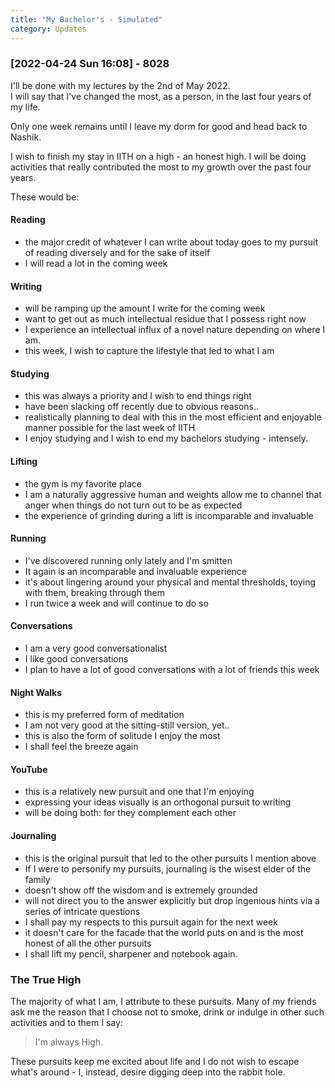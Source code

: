 ```yaml
---
title: "My Bachelor's - Simulated"
category: Updates
---
```


### [2022-04-24 Sun 16:08] - 8028

I'll be done with my lectures by the 2nd of May 2022.  
I will say that I've changed the most, as a person, in the last four
years of my life.   

Only one week remains until I leave my dorm for good and head back to
Nashik.   

I wish to finish my stay in IITH on a high - an honest high. I will be
doing activities that really contributed the most to my growth over
the past four years.  

These would be:

#### Reading

 - the major credit of whatever I can write about today goes to my
   pursuit of reading diversely and for the sake of itself
 - I will read a lot in the coming week

#### Writing

 - will be ramping up the amount I write for the coming week
 - want to get out as much intellectual residue that I possess right
   now
 - I experience an intellectual influx of a novel nature depending on
   where I am.
 - this week, I wish to capture the lifestyle that led to what I am 
 
#### Studying
 
 - this was always a priority and I wish to end things right
 - have been slacking off recently due to obvious reasons..
 - realistically planning to deal with this in the most efficient and
   enjoyable manner possible for the last week of IITH
 - I enjoy studying and I wish to end my bachelors studying - intensely.
 
#### Lifting

 - the gym is my favorite place
 - I am a naturally aggressive human and weights allow me to channel
   that anger when things do not turn out to be as expected
 - the experience of grinding during a lift is incomparable and
   invaluable
 
#### Running

 - I've discovered running only lately and I'm smitten
 - It again is an incomparable and invaluable experience
 - it's about lingering around your physical and mental thresholds, toying
   with them, breaking through them
 - I run twice a week and will continue to do so
 
#### Conversations

 - I am a very good conversationalist
 - I like good conversations
 - I plan to have a lot of good conversations with a lot of friends this week
 
#### Night Walks
 
 - this is my preferred form of meditation
 - I am not very good at the
   sitting-still version, yet..
 - this is also the form of solitude I enjoy the most
 - I shall feel the breeze again
 
#### YouTube

 - this is a relatively new pursuit and one that I'm enjoying
 - expressing your ideas visually is an orthogonal pursuit to writing
 - will be doing both: for they complement each other 

#### Journaling

 - this is the original pursuit that led to the other pursuits I
   mention above
 - If I were to personify my pursuits, journaling is the wisest elder
   of the family
 - doesn't show off the wisdom and is extremely grounded
 - will not direct you to the answer explicitly but drop ingenious
   hints via a series of intricate questions
 - I shall pay my respects to this pursuit again for the next week
 - it doesn't care for the facade that the world puts on and is the
   most honest of all the other pursuits
 - I shall lift my pencil, sharpener and notebook again.

### The True High

The majority of what I am, I attribute to these pursuits. Many of my
friends ask me the reason that I choose not to smoke, drink or indulge
in other such activities and to them I say:

> I'm always High.  

These pursuits keep me excited about life and I do not wish to escape
what's around - I, instead, desire digging deep into the rabbit hole.
